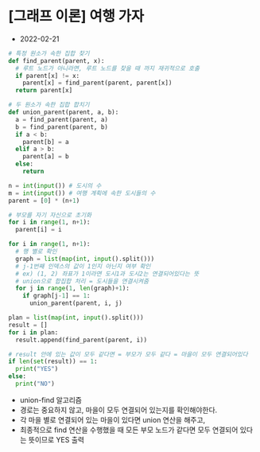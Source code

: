 # [그래프 이론] 여행 가자

- 2022-02-21

```python
# 특정 원소가 속한 집합 찾기
def find_parent(parent, x):
  # 루트 노드가 아니라면, 루트 노드를 찾을 때 까지 재귀적으로 호출
  if parent[x] != x:
    parent[x] = find_parent(parent, parent[x])
  return parent[x]

# 두 원소가 속한 집합 합치기
def union_parent(parent, a, b):
  a = find_parent(parent, a)
  b = find_parent(parent, b)
  if a < b:
    parent[b] = a
  elif a > b:
    parent[a] = b
  else:
    return

n = int(input()) # 도시의 수
m = int(input()) # 여행 계획에 속한 도시들의 수
parent = [0] * (n+1)

# 부모를 자기 자신으로 초기화
for i in range(1, n+1):
  parent[i] = i

for i in range(1, n+1):
  # 행 별로 확인
  graph = list(map(int, input().split()))
  # j-1번째 인덱스의 값이 1인지 아닌지 여부 확인
  # ex) (1, 2) 좌표가 1이라면 도시1과 도시2는 연결되어있다는 뜻
  # union으로 합집합 처리 = 도시들을 연결시켜줌
  for j in range(1, len(graph)+1):
    if graph[j-1] == 1:
      union_parent(parent, i, j)

plan = list(map(int, input().split()))
result = []
for i in plan:
  result.append(find_parent(parent, i))

# result 안에 있는 값이 모두 같다면 = 부모가 모두 같다 = 마을이 모두 연결되어있다
if len(set(result)) == 1:
  print("YES")
else:
  print("NO")
```

- union-find 알고리즘
- 경로는 중요하지 않고, 마을이 모두 연결되어 있는지를 확인해야한다.
- 각 마을 별로 연결되어 있는 마을이 있다면 union 연산을 해주고,
- 최종적으로 find 연산을 수행했을 때 모든 부모 노드가 같다면 모두 연결되어 있다는 뜻이므로 YES 출력
